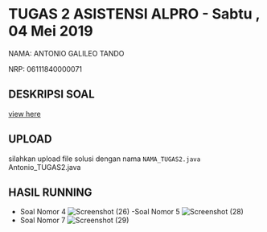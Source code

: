 # TUGAS 2 ASISTENSI ALPRO - Sabtu , 04 Mei 2019
NAMA: ANTONIO GALILEO TANDO

NRP: 06111840000071


## DESKRIPSI SOAL
[view here](https://github.com/asistensi-matematika/tugas2/blob/master/soal.ipynb)
## UPLOAD 
silahkan upload file solusi dengan nama `NAMA_TUGAS2.java` 
Antonio_TUGAS2.java

## HASIL RUNNING
- Soal Nomor 4
![Screenshot (26)](https://user-images.githubusercontent.com/49533248/57526394-86a7be80-7357-11e9-81fd-c12c1e924d53.png)
-Soal Nomor 5
![Screenshot (28)](https://user-images.githubusercontent.com/49533248/57526395-86a7be80-7357-11e9-8d2d-9694cdbab37b.png)
- Soal Nomor 7
![Screenshot (29)](https://user-images.githubusercontent.com/49533248/57526397-87405500-7357-11e9-8060-feaaba5d5503.png)


